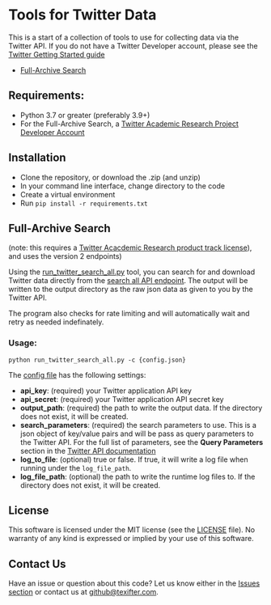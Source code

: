 # Tools for Twitter Data

This is a start of a collection of tools to use for collecting data via the Twitter API. If you do not have a Twitter Developer account, please see the [Twitter Getting Started guide](https://developer.twitter.com/en/docs/twitter-api/getting-started/guide)

-   [Full-Archive Search](#Full-Archive-Search)

## Requirements:
* Python 3.7 or greater (preferably 3.9+)
* For the Full-Archive Search, a [Twitter Academic Research Project Developer Account](https://developer.twitter.com/en/docs/projects/overview#product-track)

## Installation
* Clone the repository, or download the .zip (and unzip)
* In your command line interface, change directory to the code
* Create a virtual environment
* Run `pip install -r requirements.txt`

## Full-Archive Search

(note: this requires a [Twitter Acacdemic Research product track license](https://developer.twitter.com/en/docs/twitter-api/tweets/search/introduction)), and uses the version 2 endpoints)

Using the [run_twitter_search_all.py](./run_twitter_search_all.py) tool, you can search for and download Twitter data directly from the [search all API endpoint](https://developer.twitter.com/en/docs/twitter-api/tweets/search/api-reference/get-tweets-search-all). The output will be written to the output directory as the raw json data as given to you by the Twitter API.

The program also checks for rate limiting and will automatically wait and retry as needed indefinately.

### Usage:

```
python run_twitter_search_all.py -c {config.json}
```

The [config file](./config.json) has the following settings:

-   **api_key**: (required) your Twitter application API key
-   **api_secret**: (required) your Twitter application API secret key
-   **output_path**: (required) the path to write the output data. If the directory does not exist, it will be created.
-   **search_parameters**: (required) the search parameters to use. This is a json object of key/value pairs and will be pass as query parameters to the Twitter API. For the full list of parameters, see the **Query Parameters** section in the [Twitter API documentation](https://developer.twitter.com/en/docs/twitter-api/tweets/search/api-reference/get-tweets-search-all)
-   **log_to_file**: (optional) true or false. If true, it will write a log file when running under the `log_file_path`.
-   **log_file_path**: (optional) the path to write the runtime log files to. If the directory does not exist, it will be created.

## License

This software is licensed under the MIT license (see the [LICENSE](./LICENSE) file). No warranty of any kind is expressed or implied by your use of this software.

## Contact Us
Have an issue or question about this code? Let us know either in the [Issues section](https://github.com/texifter/tools-for-twitter/issues) or contact us at [github@texifter.com](mailto:github@texifter.com).
